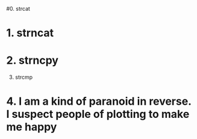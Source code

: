 #0. strcat
# 1. strncat
# 2. strncpy
3. strcmp
# 4. I am a kind of paranoid in reverse. I suspect people of plotting to make me happy
